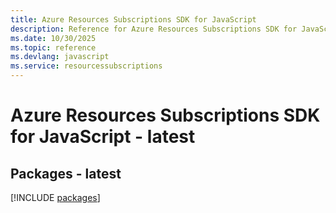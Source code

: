 ```yaml
---
title: Azure Resources Subscriptions SDK for JavaScript
description: Reference for Azure Resources Subscriptions SDK for JavaScript
ms.date: 10/30/2025
ms.topic: reference
ms.devlang: javascript
ms.service: resourcessubscriptions
---
```

# Azure Resources Subscriptions SDK for JavaScript - latest
## Packages - latest
[!INCLUDE [packages](resources-subscriptions-index.md)]
